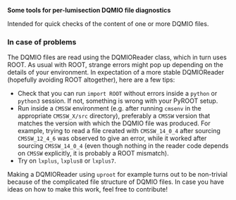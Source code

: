 **Some tools for per-lumisection DQMIO file diagnostics**

Intended for quick checks of the content of one or more DQMIO files.

### In case of problems
The DQMIO files are read using the DQMIOReader class, which in turn uses ROOT.
As usual with ROOT, strange errors might pop up depending on the details of your environment.
In expectation of a more stable DQMIOReader (hopefully avoiding ROOT altogether), here are a few tips:

- Check that you can run `import ROOT` without errors inside a `python` or `python3` session. If not, something is wrong with your PyROOT setup.
- Run inside a `CMSSW` environment (e.g. after running `cmsenv` in the appropriate `CMSSW_X/src` directory), preferably a `CMSSW` version that matches the version with which the DQMIO file was produced. For example, trying to read a file created with `CMSSW_14_0_4` after sourcing `CMSSW_12_4_6` was observed to give an error, while it worked after sourcing `CMSSW_14_0_4` (even though nothing in the reader code depends on `CMSSW` explicitly, it is probably a ROOT mismatch).
- Try on `lxplus`, `lxplus8` or `lxplus7`.

Making a DQMIOReader using `uproot` for example turns out to be non-trivial because of the complicated file structure of DQMIO files. In case you have ideas on how to make this work, feel free to contribute!
